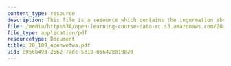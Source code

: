 ```yaml
---
content_type: resource
description: This file is a resource which contains the ingormation about OpenWetWare.
file: /media/https%3A/open-learning-course-data-rc.s3.amazonaws.com/20-109-laboratory-fundamentals-in-biological-engineering-fall-2007/c956b49325627adc5e1005642801982d_20_109_openwetwa.pdf
file_type: application/pdf
resourcetype: Document
title: 20_109_openwetwa.pdf
uid: c956b493-2562-7adc-5e10-05642801982d
---
```

